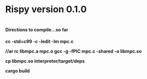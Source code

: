 <h1>Rispy version 0.1.0<h1>

<h4>Directions to compile...so far<h4>

cc -std=c99 -c -ledit -lm mpc.c

//ar rc libmpc.a mpc.o
gcc -g -fPIC mpc.c -shared -o libmpc.so

cp libmpc.so interpreter/target/deps

cargo build